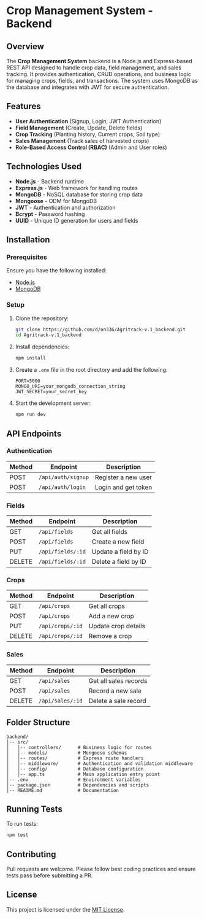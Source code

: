 # Crop Management System - Backend

## Overview

The **Crop Management System** backend is a Node.js and Express-based REST API designed to handle crop data, field management, and sales tracking. It provides authentication, CRUD operations, and business logic for managing crops, fields, and transactions. The system uses MongoDB as the database and integrates with JWT for secure authentication.

## Features

- **User Authentication** (Signup, Login, JWT Authentication)
- **Field Management** (Create, Update, Delete fields)
- **Crop Tracking** (Planting history, Current crops, Soil type)
- **Sales Management** (Track sales of harvested crops)
- **Role-Based Access Control (RBAC)** (Admin and User roles)

## Technologies Used

- **Node.js** - Backend runtime
- **Express.js** - Web framework for handling routes
- **MongoDB** - NoSQL database for storing crop data
- **Mongoose** - ODM for MongoDB
- **JWT** - Authentication and authorization
- **Bcrypt** - Password hashing
- **UUID** - Unique ID generation for users and fields

## Installation

### Prerequisites

Ensure you have the following installed:

- [Node.js](https://nodejs.org/)
- [MongoDB](https://www.mongodb.com/try/download/community)

### Setup

1. Clone the repository:
   ```sh
   git clone https://github.com/d/on336/Agritrack-v.1_backend.git
   cd Agritrack-v.1_backend
   ```
2. Install dependencies:
   ```sh
   npm install
   ```
3. Create a `.env` file in the root directory and add the following:
   ```env
   PORT=5000
   MONGO_URI=your_mongodb_connection_string
   JWT_SECRET=your_secret_key
   ```
4. Start the development server:
   ```sh
   npm run dev
   ```

## API Endpoints

### **Authentication**

| Method | Endpoint           | Description         |
| ------ | ------------------ | ------------------- |
| POST   | `/api/auth/signup` | Register a new user |
| POST   | `/api/auth/login`  | Login and get token |

### **Fields**

| Method | Endpoint          | Description          |
| ------ | ----------------- | -------------------- |
| GET    | `/api/fields`     | Get all fields       |
| POST   | `/api/fields`     | Create a new field   |
| PUT    | `/api/fields/:id` | Update a field by ID |
| DELETE | `/api/fields/:id` | Delete a field by ID |

### **Crops**

| Method | Endpoint         | Description         |
| ------ | ---------------- | ------------------- |
| GET    | `/api/crops`     | Get all crops       |
| POST   | `/api/crops`     | Add a new crop      |
| PUT    | `/api/crops/:id` | Update crop details |
| DELETE | `/api/crops/:id` | Remove a crop       |

### **Sales**

| Method | Endpoint         | Description           |
| ------ | ---------------- | --------------------- |
| GET    | `/api/sales`     | Get all sales records |
| POST   | `/api/sales`     | Record a new sale     |
| DELETE | `/api/sales/:id` | Delete a sale record  |

## Folder Structure

```
backend/
│-- src/
│   │-- controllers/      # Business logic for routes
│   │-- models/           # Mongoose schemas
│   │-- routes/           # Express route handlers
│   │-- middleware/       # Authentication and validation middleware
│   │-- config/           # Database configuration
│   │-- app.ts            # Main application entry point
│-- .env                  # Environment variables
│-- package.json          # Dependencies and scripts
│-- README.md             # Documentation
```

## Running Tests

To run tests:

```sh
npm test
```

##

## Contributing

Pull requests are welcome. Please follow best coding practices and ensure tests pass before submitting a PR.

## License

This project is licensed under the [MIT License](LICENSE).

